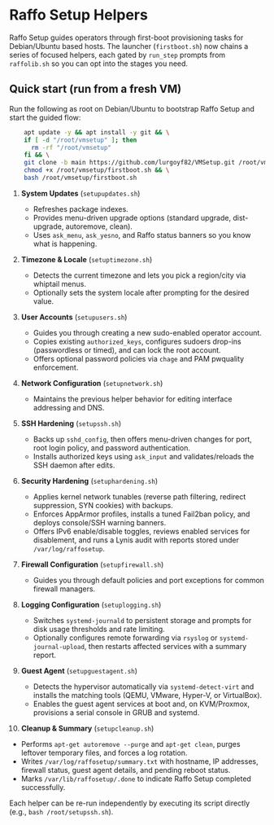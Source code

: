 # Raffo Setup Helpers

Raffo Setup guides operators through first-boot provisioning tasks for Debian/Ubuntu based hosts. The launcher (`firstboot.sh`) now chains a series of focused helpers, each gated by `run_step` prompts from `raffolib.sh` so you can opt into the stages you need.

## Quick start (run from a fresh VM)

Run the following as root on Debian/Ubuntu to bootstrap Raffo Setup and start the guided flow:
```bash
	apt update -y && apt install -y git && \
	if [ -d "/root/vmsetup" ]; then
	  rm -rf "/root/vmsetup"
	fi && \
	git clone -b main https://github.com/lurgoyf82/VMSetup.git /root/vmsetup && \
	chmod +x /root/vmsetup/firstboot.sh && \
	bash /root/vmsetup/firstboot.sh
```

1. **System Updates** (`setupupdates.sh`)
   - Refreshes package indexes.
   - Provides menu-driven upgrade options (standard upgrade, dist-upgrade, autoremove, clean).
   - Uses `ask_menu`, `ask_yesno`, and Raffo status banners so you know what is happening.

2. **Timezone & Locale** (`setuptimezone.sh`)
   - Detects the current timezone and lets you pick a region/city via whiptail menus.
   - Optionally sets the system locale after prompting for the desired value.

3. **User Accounts** (`setupusers.sh`)
   - Guides you through creating a new sudo-enabled operator account.
   - Copies existing `authorized_keys`, configures sudoers drop-ins (passwordless or timed), and can lock the root account.
   - Offers optional password policies via `chage` and PAM pwquality enforcement.

4. **Network Configuration** (`setupnetwork.sh`)
   - Maintains the previous helper behavior for editing interface addressing and DNS.

5. **SSH Hardening** (`setupssh.sh`)
   - Backs up `sshd_config`, then offers menu-driven changes for port, root login policy, and password authentication.
   - Installs authorized keys using `ask_input` and validates/reloads the SSH daemon after edits.
   
6. **Security Hardening** (`setuphardening.sh`)
   - Applies kernel network tunables (reverse path filtering, redirect suppression, SYN cookies) with backups.
   - Enforces AppArmor profiles, installs a tuned Fail2ban policy, and deploys console/SSH warning banners.
   - Offers IPv6 enable/disable toggles, reviews enabled services for disablement, and runs a Lynis audit with reports stored under `/var/log/raffosetup`.

7. **Firewall Configuration** (`setupfirewall.sh`)
   - Guides you through default policies and port exceptions for common firewall managers.

8. **Logging Configuration** (`setuplogging.sh`)
   - Switches `systemd-journald` to persistent storage and prompts for disk usage thresholds and rate limiting.
   - Optionally configures remote forwarding via `rsyslog` or `systemd-journal-upload`, then restarts affected services with a summary report.

9. **Guest Agent** (`setupguestagent.sh`)
   - Detects the hypervisor automatically via `systemd-detect-virt` and installs the matching tools (QEMU, VMware, Hyper-V, or VirtualBox).
   - Enables the guest agent services at boot and, on KVM/Proxmox, provisions a serial console in GRUB and systemd.

10. **Cleanup & Summary** (`setupcleanup.sh`)
   - Performs `apt-get autoremove --purge` and `apt-get clean`, purges leftover temporary files, and forces a log rotation.
   - Writes `/var/log/raffosetup/summary.txt` with hostname, IP addresses, firewall status, guest agent details, and pending reboot status.
   - Marks `/var/lib/raffosetup/.done` to indicate Raffo Setup completed successfully.

Each helper can be re-run independently by executing its script directly (e.g., `bash /root/setupssh.sh`).
